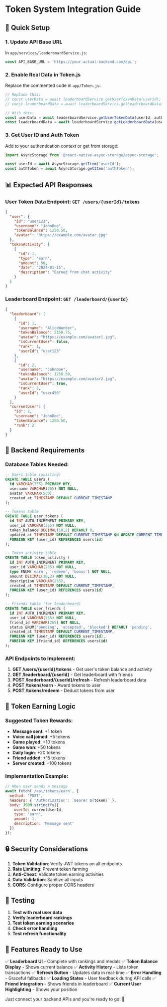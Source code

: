 # Token System Integration Guide

## 🚀 Quick Setup

### 1. Update API Base URL
In `app/services/leaderboardService.js`:
```javascript
const API_BASE_URL = 'https://your-actual-backend.com/api';
```

### 2. Enable Real Data in Token.js
Replace the commented code in `app/Token.js`:

```javascript
// Replace this:
// const userData = await leaderboardService.getUserTokenData(userId);
// const leaderboardData = await leaderboardService.getLeaderboardData(userId);

// With this:
const userData = await leaderboardService.getUserTokenData(userId, authToken);
const leaderboardData = await leaderboardService.getLeaderboardData(userId, authToken);
```

### 3. Get User ID and Auth Token
Add to your authentication context or get from storage:
```javascript
import AsyncStorage from '@react-native-async-storage/async-storage';

const userId = await AsyncStorage.getItem('userId');
const authToken = await AsyncStorage.getItem('authToken');
```

## 📊 Expected API Responses

### User Token Data Endpoint: `GET /users/{userId}/tokens`
```json
{
  "user": {
    "id": "user123",
    "username": "JohnDoe",
    "tokenBalance": 1250.50,
    "avatar": "https://example.com/avatar.jpg"
  },
  "tokenActivity": [
    {
      "id": 1,
      "type": "earn",
      "amount": 50,
      "date": "2024-01-15",
      "description": "Earned from chat activity"
    }
  ]
}
```

### Leaderboard Endpoint: `GET /leaderboard/{userId}`
```json
{
  "leaderboard": [
    {
      "id": 1,
      "username": "AliceWonder",
      "tokenBalance": 2150.75,
      "avatar": "https://example.com/avatar1.jpg",
      "isCurrentUser": false,
      "rank": 1,
      "userId": "user123"
    },
    {
      "id": 2,
      "username": "JohnDoe",
      "tokenBalance": 1250.50,
      "avatar": "https://example.com/avatar2.jpg",
      "isCurrentUser": true,
      "rank": 2,
      "userId": "user456"
    }
  ],
  "currentUser": {
    "id": 2,
    "username": "JohnDoe",
    "tokenBalance": 1250.50,
    "rank": 2
  }
}
```

## 🔧 Backend Requirements

### Database Tables Needed:
```sql
-- Users table (existing)
CREATE TABLE users (
  id VARCHAR(255) PRIMARY KEY,
  username VARCHAR(255) NOT NULL,
  avatar VARCHAR(500),
  created_at TIMESTAMP DEFAULT CURRENT_TIMESTAMP
);

-- Tokens table
CREATE TABLE user_tokens (
  id INT AUTO_INCREMENT PRIMARY KEY,
  user_id VARCHAR(255) NOT NULL,
  token_balance DECIMAL(10,2) DEFAULT 0,
  updated_at TIMESTAMP DEFAULT CURRENT_TIMESTAMP ON UPDATE CURRENT_TIMESTAMP,
  FOREIGN KEY (user_id) REFERENCES users(id)
);

-- Token activity table
CREATE TABLE token_activity (
  id INT AUTO_INCREMENT PRIMARY KEY,
  user_id VARCHAR(255) NOT NULL,
  type ENUM('earn', 'redeem', 'bonus') NOT NULL,
  amount DECIMAL(10,2) NOT NULL,
  description VARCHAR(255),
  created_at TIMESTAMP DEFAULT CURRENT_TIMESTAMP,
  FOREIGN KEY (user_id) REFERENCES users(id)
);

-- Friends table (for leaderboard)
CREATE TABLE user_friends (
  id INT AUTO_INCREMENT PRIMARY KEY,
  user_id VARCHAR(255) NOT NULL,
  friend_id VARCHAR(255) NOT NULL,
  status ENUM('pending', 'accepted', 'blocked') DEFAULT 'pending',
  created_at TIMESTAMP DEFAULT CURRENT_TIMESTAMP,
  FOREIGN KEY (user_id) REFERENCES users(id),
  FOREIGN KEY (friend_id) REFERENCES users(id)
);
```

### API Endpoints to Implement:

1. **GET /users/{userId}/tokens** - Get user's token balance and activity
2. **GET /leaderboard/{userId}** - Get leaderboard with friends
3. **POST /leaderboard/{userId}/refresh** - Refresh leaderboard data
4. **POST /tokens/earn** - Award tokens to user
5. **POST /tokens/redeem** - Deduct tokens from user

## 🎯 Token Earning Logic

### Suggested Token Rewards:
- **Message sent**: +1 token
- **Voice call joined**: +5 tokens
- **Game played**: +10 tokens
- **Game won**: +50 tokens
- **Daily login**: +20 tokens
- **Friend added**: +15 tokens
- **Server created**: +100 tokens

### Implementation Example:
```javascript
// When user sends a message
await fetch('/api/tokens/earn', {
  method: 'POST',
  headers: { 'Authorization': `Bearer ${token}` },
  body: JSON.stringify({
    userId: currentUserId,
    type: 'earn',
    amount: 1,
    description: 'Message sent'
  })
});
```

## 🔒 Security Considerations

1. **Token Validation**: Verify JWT tokens on all endpoints
2. **Rate Limiting**: Prevent token farming
3. **Anti-Cheat**: Validate token earning activities
4. **Data Validation**: Sanitize all inputs
5. **CORS**: Configure proper CORS headers

## 🚀 Testing

1. **Test with real user data**
2. **Verify leaderboard rankings**
3. **Test token earning scenarios**
4. **Check error handling**
5. **Test refresh functionality**

## 📱 Features Ready to Use

✅ **Leaderboard UI** - Complete with rankings and medals
✅ **Token Balance Display** - Shows current balance
✅ **Activity History** - Lists token transactions
✅ **Refresh Button** - Updates data in real-time
✅ **Error Handling** - Graceful fallbacks
✅ **Loading States** - User feedback during API calls
✅ **Friend Integration** - Shows friends in leaderboard
✅ **Current User Highlighting** - Shows your position

Just connect your backend APIs and you're ready to go! 🎉 